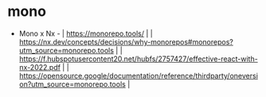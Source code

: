 # mono
- Mono x Nx -
| https://monorepo.tools/ |
| https://nx.dev/concepts/decisions/why-monorepos#monorepos?utm_source=monorepo.tools |
| https://f.hubspotusercontent20.net/hubfs/2757427/effective-react-with-nx-2022.pdf |
| https://opensource.google/documentation/reference/thirdparty/oneversion?utm_source=monorepo.tools |
